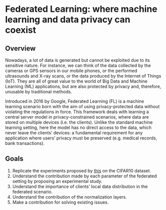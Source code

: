 # Federated Learning: where machine learning and data privacy can coexist

## Overview

Nowadays, a lot of data is generated but cannot be exploited due to its sensitive nature. For
instance, we can think of the data collected by the cameras or GPS sensors in our mobile phones,
or the performed ultrasounds and X-ray scans, or the data produced by the Internet of Things
(IoT). They are all of great value to the world of Big Data and Machine Learning (ML) applications,
but are also protected by privacy and, therefore, unusable by traditional methods.

Introduced in 2016 by Google, Federated Learning (FL) is a machine learning scenario born with
the aim of using privacy-protected data without violating the regulations in force. This framework
deals with learning a central server model in privacy-constrained scenarios, where data are
stored on multiple devices (i.e. the clients). Unlike the standard machine learning setting, here the
model has no direct access to the data, which never leave the clients’ devices: a fundamental
requirement for any application where users’ privacy must be preserved (e.g. medical records,
bank transactions).

## Goals

1. Replicate the experiments proposed by [this](https://arxiv.org/abs/2003.08082) on the CIFAR10 dataset.
2. Understand the contribution made by each parameter of the federated setting by proposing an experimental study.
3. Understand the importance of clients’ local data distribution in the federated scenario.
4. Understand the contribution of the normalization layers.
5. Make a contribution for solving existing issues.

